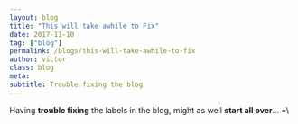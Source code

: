 ```yaml
---
layout: blog
title: "This will take awhile to Fix"
date: 2017-11-10
tag: ["blog"]
permalink: /blogs/this-will-take-awhile-to-fix
author: victor
class: blog
meta: 
subtitle: Trouble fixing the blog
---
```


Having **trouble fixing** the labels in the blog, might as well **start all over**... =\